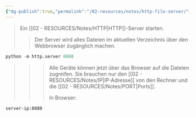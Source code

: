 ```yaml
---
{"dg-publish":true,"permalink":"/02-resources/notes/http-file-server/","tags":["informatik/code/python","software/server","informatik/netzwerk/protokoll"],"noteIcon":"","updated":"2025-09-10T16:35:18.893+02:00"}
---
```


>Ein [[02 - RESOURCES/Notes/HTTP\|HTTP]]-Server starten.
>>Der Server wird alles Dateien im aktuellen Verzeichnis über den Webbrowser zugänglich machen.

```python
python -m http.server 8080
```

>>>Alle Geräte können jetzt über das Browser auf die Dateien zugreifen. Sie brauchen nur den [[02 - RESOURCES/Notes/IP\|IP-Adresse]] von den Rechner und die [[02 - RESOURCES/Notes/PORT\|Ports]].
>>>
>>>In Browser:

```bash
server-ip:8080
```